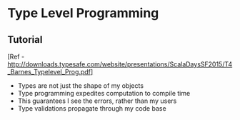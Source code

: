 # Type Level Programming

## Tutorial

[Ref - http://downloads.typesafe.com/website/presentations/ScalaDaysSF2015/T4_Barnes_Typelevel_Prog.pdf]

- Types are not just the shape of my objects
- Type programming expedites computation to compile time
- This guarantees I see the errors, rather than my users
- Type validations propagate through my code base
